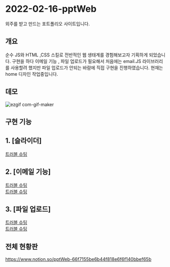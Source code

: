 # 2022-02-16-pptWeb
외주를 받고 만드는 포트폴리오 사이트입니다.

## 개요
순수 JS와 HTML ,CSS 스킬로 전반적인 웹 생태계를 경험해보고자 기획하게 되었습니다.
구현을 하다 이메일 기능 , 파일 업로드가  필요해서 처음에는 email.JS 라이브러리를 사용할려 했지만 파일 업로드가 안되는 바람에 직접 구현을 진행하였습니다.
현재는 home 디자인 작업중입니다.


## 데모

![ezgif com-gif-maker](https://user-images.githubusercontent.com/74364667/160367469-8dc2629e-5c5a-4e04-8b88-2aff20db3740.gif)


## 구현 기능

## 1. [슬라이더]
[트러블 슈팅](https://www.notion.so/2022-02-20-23f9a19de2eb495cbbd4525be7a56fe1)

## 2. [이메일 기능]
[트러블 슈팅](https://www.notion.so/2022-02-24-7db956ad16b844a18cc78b7a007c3c80)<br>
[트러블 슈팅](https://www.notion.so/2022-02-24-7db956ad16b844a18cc78b7a007c3c80)

## 3. [파일 업로드]
[트러블 슈팅](https://www.notion.so/2022-02-25-68e800061b3f4bfea9076aafa3641fa2)<br>
[트러블 슈팅](https://www.notion.so/2022-02-26-6fb57319bb4d46d48d7be4839cf8c2c7)

## 전체 현황판
https://www.notion.so/pptWeb-66f7155be6b44f818e6f6f140bbef65b
